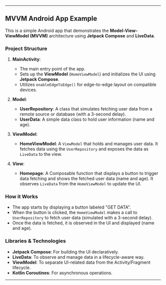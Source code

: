 

---

## MVVM Android App Example

This is a simple Android app that demonstrates the **Model-View-ViewModel (MVVM)** architecture using **Jetpack Compose** and **LiveData**.

### Project Structure

1. **MainActivity**: 
   - The main entry point of the app.
   - Sets up the **ViewModel** (`HomeViewModel`) and initializes the UI using **Jetpack Compose**.
   - Utilizes `enableEdgeToEdge()` for edge-to-edge layout on compatible devices.

2. **Model**:
   - **UserRepository**: A class that simulates fetching user data from a remote source or database (with a 3-second delay).
   - **UserData**: A simple data class to hold user information (name and age).

3. **ViewModel**:
   - **HomeViewModel**: A `ViewModel` that holds and manages user data. It fetches data using the `UserRepository` and exposes the data as `LiveData` to the view.

4. **View**:
   - **Homepage**: A Composable function that displays a button to trigger data fetching and shows the fetched user data (name and age). It observes `LiveData` from the `HomeViewModel` to update the UI.

### How it Works

- The app starts by displaying a button labeled "GET DATA".
- When the button is clicked, the `HomeViewModel` makes a call to `UserRepository` to fetch user data (simulated with a 3-second delay).
- Once the data is fetched, it is observed in the UI and displayed (name and age).

### Libraries & Technologies

- **Jetpack Compose**: For building the UI declaratively.
- **LiveData**: To observe and manage data in a lifecycle-aware way.
- **ViewModel**: To separate UI-related data from the Activity/Fragment lifecycle.
- **Kotlin Coroutines**: For asynchronous operations.



---

